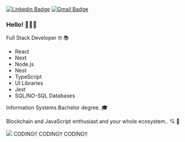 [![Linkedin Badge](https://img.shields.io/badge/-Rafael-blue?style=flat-square&logo=Linkedin&logoColor=white&link=https://www.linkedin.com/in/rafaelRodr1gues/)](https://www.linkedin.com/in/rafaelRodr1gues/) 
[![Gmail Badge](https://img.shields.io/badge/-raf4.rrs@gmail.com-c14438?style=flat-square&logo=Gmail&logoColor=white&link=mailto:raf4.rrs@gmail.com)](mailto:raf4.rrs@gmail.com)

### Hello! 👋:man_technologist:

Full Stack Developer :nerd_face: :books:

* React
* Next
* Node.js
* Nest
* TypeScript
* UI Libraries
* Jest
* SQL/NO-SQL Databases

Information Systems Bachelor degree. :mortar_board:

Blockchain and JavaScript enthusiast and your whole ecosystem.. :cupid: :sparkling_heart:

<img src="https://media1.giphy.com/media/LmNwrBhejkK9EFP504/200.gif"></img>
CODING!! CODING!! CODING!!
<!--
**venuziano/venuziano** is a ✨ _special_ ✨ repository because its `README.md` (this file) appears on your GitHub profile.

Here are some ideas to get you started:

- 🔭 I’m currently working on ...
- 🌱 I’m currently learning ...
- 👯 I’m looking to collaborate on ...
- 🤔 I’m looking for help with ...
- 💬 Ask me about ...
- 📫 How to reach me: ...
- 😄 Pronouns: ...
- ⚡ Fun fact: ...
-->
